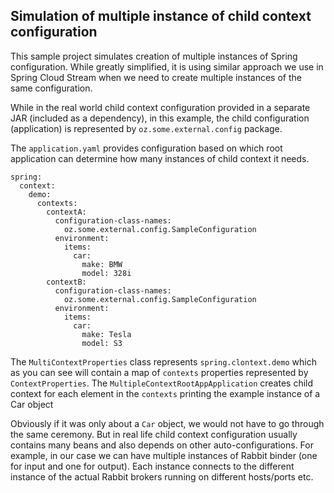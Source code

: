 ## Simulation of multiple instance of child context configuration

This sample project simulates creation of multiple instances of Spring configuration. While greatly simplified, it is using similar approach 
we use in Spring Cloud Stream when we need to create multiple instances of the same configuration. 

While in the real world child context configuration provided in a separate JAR (included as a dependency), in this example, 
the child configuration (application) is represented by `oz.some.external.config` package.

The `application.yaml` provides configuration based on which root application can determine how many instances of child context it needs.

```
spring:
  context:
    demo:
      contexts:
        contextA:
          configuration-class-names:
            oz.some.external.config.SampleConfiguration
          environment:
            items:
              car:
                make: BMW
                model: 328i
        contextB:
          configuration-class-names:
            oz.some.external.config.SampleConfiguration
          environment:
            items:
              car:
                make: Tesla
                model: S3
```
The `MultiContextProperties` class represents `spring.clontext.demo` which as you can see will contain a map of `contexts`  properties 
represented by `ContextProperties`. The `MultipleContextRootAppApplication` creates child context for each element in the `contexts` printing the 
example instance of a Car object 


Obviously if it was only about a `Car` object, we would not have to go through the same ceremony. But in real life child context configuration usually contains many beans and also depends on other auto-configurations. For example, in our case we can have multiple instances of Rabbit binder (one for input and one for output). Each instance connects to the different instance of the actual Rabbit brokers running on different hosts/ports etc.
 


